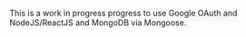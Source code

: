 This is a work in progress progress to use Google OAuth and NodeJS/ReactJS and MongoDB via Mongoose.
